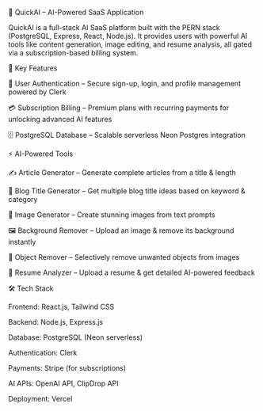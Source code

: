 🚀 QuickAI – AI-Powered SaaS Application

QuickAI is a full-stack AI SaaS platform built with the PERN stack (PostgreSQL, Express, React, Node.js).
It provides users with powerful AI tools like content generation, image editing, and resume analysis, all gated via a subscription-based billing system.

🔑 Key Features

🔐 User Authentication – Secure sign-up, login, and profile management powered by Clerk

💳 Subscription Billing – Premium plans with recurring payments for unlocking advanced AI features

🗄️ PostgreSQL Database – Scalable serverless Neon Postgres integration

⚡ AI-Powered Tools

✍️ Article Generator – Generate complete articles from a title & length

📰 Blog Title Generator – Get multiple blog title ideas based on keyword & category

🎨 Image Generator – Create stunning images from text prompts

🖼️ Background Remover – Upload an image & remove its background instantly

🧹 Object Remover – Selectively remove unwanted objects from images

📄 Resume Analyzer – Upload a resume & get detailed AI-powered feedback

🛠️ Tech Stack

Frontend: React.js, Tailwind CSS

Backend: Node.js, Express.js

Database: PostgreSQL (Neon serverless)

Authentication: Clerk

Payments: Stripe (for subscriptions)

AI APIs: OpenAI API, ClipDrop API

Deployment: Vercel 
